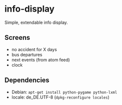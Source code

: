 info-display
============

Simple, extendable info display.

## Screens
* no accident for X days
* bus departures
* next events (from atom feed)
* clock

## Dependencies
* Debian: `apt-get install python-pygame python-lxml`
* locale: de_DE.UTF-8 (`dpkg-reconfigure locales`)
